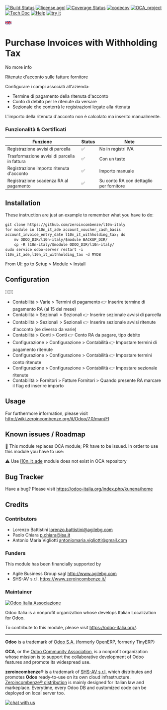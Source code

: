 [![Build Status](https://travis-ci.org/zeroincombenze/l10n-italy.svg?branch=7.0)](https://travis-ci.org/zeroincombenze/l10n-italy)
[![license agpl](https://img.shields.io/badge/licence-AGPL--3-blue.svg)](http://www.gnu.org/licenses/agpl-3.0.html)
[![Coverage Status](https://coveralls.io/repos/github/zeroincombenze/l10n-italy/badge.svg?branch=7.0)](https://coveralls.io/github/zeroincombenze/l10n-italy?branch=7.0)
[![codecov](https://codecov.io/gh/zeroincombenze/l10n-italy/branch/7.0/graph/badge.svg)](https://codecov.io/gh/zeroincombenze/l10n-italy/branch/7.0)
[![OCA_project](http://www.zeroincombenze.it/wp-content/uploads/ci-ct/prd/button-oca-7.svg)](https://github.com/OCA/l10n-italy/tree/7.0)
[![Tech Doc](http://www.zeroincombenze.it/wp-content/uploads/ci-ct/prd/button-docs-7.svg)](http://wiki.zeroincombenze.org/en/Odoo/7.0/dev)
[![Help](http://www.zeroincombenze.it/wp-content/uploads/ci-ct/prd/button-help-7.svg)](http://wiki.zeroincombenze.org/en/Odoo/7.0/man/FI)
[![try it](http://www.zeroincombenze.it/wp-content/uploads/ci-ct/prd/button-try-it-7.svg)](http://erp7.zeroincombenze.it)


[![en](https://github.com/zeroincombenze/grymb/blob/master/flags/en_US.png)](https://www.facebook.com/groups/openerp.italia/)

Purchase Invoices with Withholding Tax
======================================

No more info


Ritenute d'acconto sulle fatture fornitore

Configurare i campi associati all'azienda:
 - Termine di pagamento della ritenuta d'acconto
 - Conto di debito per le ritenute da versare
 - Sezionale che conterrà le registrazioni legate alla ritenuta

L'importo della ritenuta d'acconto non è calcolato ma inserito manualmente.


### Funzionalità & Certificati

Funzione | Status | Note
--- | --- | ---
Registrazione avvisi di parcella | :white_check_mark: | No in registri IVA
Trasformazione avvisi di parcella in fattura | :white_check_mark: | Con un tasto
Registrazione importo ritenuta d'acconto | :white_check_mark: | Importo manuale
Registrazione scadenza RA al pagamento | :white_check_mark: | Su conto RA con dettaglio per fornitore


Installation
------------

These instruction are just an example to remember what you have to do:

    git clone https://github.com/zeroincombenze/l10n-italy
    for module in l10n_it_ade account_voucher_cash_basis account_invoice_entry_date l10n_it_withholding_tax; do
        mv ODOO_DIR/l10n-italy/$module BACKUP_DIR/
        cp -R l10n-italy/$module ODOO_DIR/l10n-italy/
    sudo service odoo-server restart -i l10n_it_ade,l10n_it_withholding_tax -d MYDB

From UI: go to Setup > Module > Install


Configuration
-------------

:it:

* Contabilità > Varie > Termini di pagamento :point_right: Inserire termine di pagamento RA (al 15 del mese)
* Contabilità > Sezionali > Sezionali :point_right: Inserire sezionale avvisi di parcella
* Contabilità > Sezionali > Sezionali :point_right: Inserire sezionale avvisi ritenute d'acconto (se diverso da varie)
* Contabilità > Conti > Conti :point_right: Conto RA da pagare, tipo debito
* Configurazione > Configurazione > Contabilità :point_right: Impostare termini di pagamento ritenute
* Configurazione > Configurazione > Contabilità :point_right: Impostare termini conto ritenute
* Configurazione > Configurazione > Contabilità :point_right: Impostare sezionale ritenute
* Contabilità > Fornitori > Fatture Fornitori > Quando presente RA marcare il flag ed inserire importo


Usage
-----

For furthermore information, please visit http://wiki.zeroincombenze.org/it/Odoo/7.0/man/FI



Known issues / Roadmap
----------------------

:ticket: This module replaces OCA module; PR have to be issued.
In order to use this module you have to use:

:warning: Use [l10n_it_ade](l10n_it_ade/) module does not exist in OCA repository


Bug Tracker
-----------

Have a bug? Please visit https://odoo-italia.org/index.php/kunena/home


Credits
-------

### Contributors

* Lorenzo Battistini <lorenzo.battistini@agilebg.com>
* Paolo Chiara <p.chiara@isa.it>
* Antonio Maria Vigliotti <antoniomaria.vigliotti@gmail.com>

### Funders

This module has been financially supported by

* Agile Business Group sagl <http://www.agilebg.com>
* SHS-AV s.r.l. <https://www.zeroincombenze.it/>

### Maintainer

[![Odoo Italia Associazione](https://www.odoo-italia.org/images/Immagini/Odoo%20Italia%20-%20126x56.png)](https://odoo-italia.org)

Odoo Italia is a nonprofit organization whose develops Italian Localization for
Odoo.

To contribute to this module, please visit <https://odoo-italia.org/>.



[//]: # (copyright)

----

**Odoo** is a trademark of [Odoo S.A.](https://www.odoo.com/) (formerly OpenERP, formerly TinyERP)

**OCA**, or the [Odoo Community Association](http://odoo-community.org/), is a nonprofit organization whose
mission is to support the collaborative development of Odoo features and
promote its widespread use.

**zeroincombenze®** is a trademark of [SHS-AV s.r.l.](http://www.shs-av.com/)
which distributes and promotes **Odoo** ready-to-use on its own cloud infrastructure.
[Zeroincombenze® distribution](http://wiki.zeroincombenze.org/en/Odoo)
is mainly designed for Italian law and markeplace.
Everytime, every Odoo DB and customized code can be deployed on local server too.

[//]: # (end copyright)

[//]: # (addons)

[//]: # (end addons)

[![chat with us](https://www.shs-av.com/wp-content/chat_with_us.gif)](https://tawk.to/85d4f6e06e68dd4e358797643fe5ee67540e408b)
